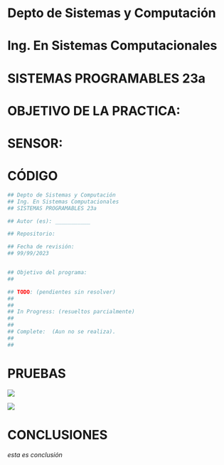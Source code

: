 # Depto de Sistemas y Computación
# Ing. En Sistemas Computacionales
# SISTEMAS PROGRAMABLES 23a


# OBJETIVO  DE LA PRACTICA:


# SENSOR: 

# CÓDIGO
```python
## Depto de Sistemas y Computación
## Ing. En Sistemas Computacionales
## SISTEMAS PROGRAMABLES 23a

## Autor (es): ___________

## Repositorio:  

## Fecha de revisión:  
## 99/99/2023


## Objetivo del programa:
##   

## TODO: (pendientes sin resolver)
##
##
## In Progress: (resueltos parcialmente)
##
##
## Complete:  (Aun no se realiza).
##
##
```

# PRUEBAS

![](https://www.snapon.co.za/images/thumbs/default-image_550.png)

![](https://www.snapon.co.za/images/thumbs/default-image_550.png)



# CONCLUSIONES
_esta es conclusión_
